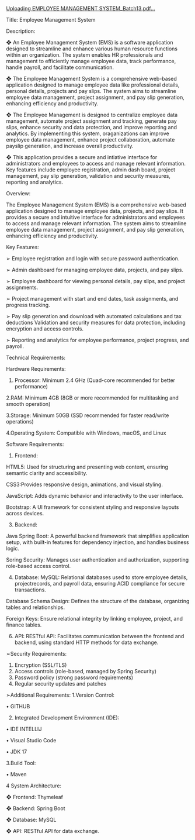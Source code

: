 
[Uploading EMPLOYEE MANAGEMENT SYSTEM_Batch13.pdf…]()

Title: Employee Management System

Description: 

❖ An Employee Management System (EMS) is a software application designed to streamline and enhance various human resource functions within an organization. The system enables HR professionals and management to efficiently manage employee data, track performance, handle payroll, and facilitate communication.

❖ The Employee Management System is a comprehensive web-based application designed to manage employee data like professional details, personal details, projects and pay slips. The system aims to streamline employee data management, project assignment, and pay slip generation, enhancing efficiency and productivity.

❖ The Employee Management is designed to centralize employee data management, automate project assignment and tracking, generate pay slips, enhance security and data protection, and improve reporting and analytics. By implementing this system, oraganizations can improve employee data management, enhance project collaboration, automate
payslip generation, and increase overall productivity.


❖ This application provides a secure and intiative interface for administrators and employees to access and manage relevant information. Key features
include employee registration, admin dash board, project management, pay slip generation, validation and security measures, reporting and analytics.

Overview:

The Employee Management System (EMS) is a comprehensive web-based application designed to manage employee data, projects, and pay slips. 
It provides a secure and intuitive interface for administrators and employees to access and manage relevant information. 
The system aims to streamline employee data management, project assignment, and pay slip generation, enhancing efficiency and productivity.

 Key Features:
 
➢ Employee registration and login with secure password authentication.

➢ Admin dashboard for managing employee data, projects, and pay slips.

➢ Employee dashboard for viewing personal details, pay slips, and project assignments.

➢ Project management with start and end dates, task assignments, and progress tracking.

➢ Pay slip generation and download with automated calculations and tax deductions Validation and security measures for data protection, including encryption and access controls.

➢ Reporting and analytics for employee performance, project progress, and payroll.

Technical Requirements:

Hardware Requirements:

1. Processor: Minimum 2.4 GHz (Quad-core recommended for better performance)
   
2.RAM: Minimum 4GB (8GB or more recommended for multitasking and smooth operation)

3.Storage: Minimum 50GB (SSD recommended for faster read/write operations)

4.Operating System: Compatible with Windows, macOS, and Linux

Software Requirements:

1. Frontend:
   
HTML5: Used for structuring and presenting web content, ensuring semantic clarity and accessibility.

CSS3:Provides responsive design, animations, and visual styling.

JavaScript: Adds dynamic behavior and interactivity to the user interface.

Bootstrap: A UI framework for consistent styling and responsive layouts across devices.

3. Backend:
   
Java Spring Boot: A powerful backend framework that simplifies application setup, with built-in features for dependency injection, and handles business logic.

Soring Security: Manages user authentication and authorization, supporting role-based access control.

4. Database:
MySQL: Relational databases used to store employee details, projectrecords, and payroll data, ensuring ACID compliance for secure transactions.

Database Schema Design: Defines the structure of the database, organizing tables and relationships.

Foreign Keys: Ensure relational integrity by linking employee, project, and finance tables.

6. API:
RESTful API: Facilitates communication between the frontend and backend, using standard HTTP methods for data exchange.

➢Security Requirements:
1. Encryption (SSL/TLS)
2. Access controls (role-based, managed by Spring Security)
3. Password policy (strong password requirements)
4. Regular security updates and patches
   
➢Additional Requirements:
1.Version Control:

• GITHUB

2. Integrated Development Environment (IDE):

• IDE INTELLIJ

• Visual Studio Code

• JDK 17

3.Build Tool:

• Maven

4 System Architecture:

❖ Frontend: Thymeleaf

❖ Backend: Spring Boot

❖ Database: MySQL

❖ API: RESTful API for data exchange.


